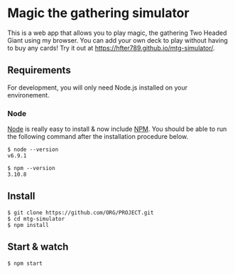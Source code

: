 # Magic the gathering simulator

This is a web app that allows you to play magic, the gathering Two Headed Giant using my browser. You can add your own deck to play without having to buy any cards! Try it out at https://hfter789.github.io/mtg-simulator/.

## Requirements

For development, you will only need Node.js installed on your environement.

### Node

[Node](http://nodejs.org/) is really easy to install & now include [NPM](https://npmjs.org/).
You should be able to run the following command after the installation procedure
below.

    $ node --version
    v6.9.1

    $ npm --version
    3.10.8

## Install

    $ git clone https://github.com/ORG/PROJECT.git
    $ cd mtg-simulator
    $ npm install

## Start & watch

    $ npm start
